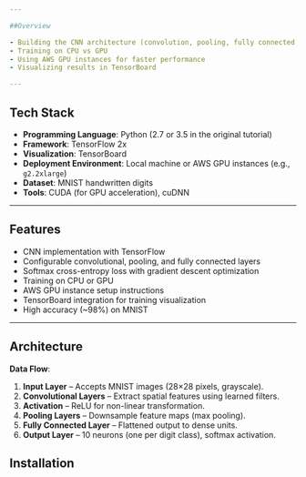 ```yaml
---

##Overview

- Building the CNN architecture (convolution, pooling, fully connected layers)
- Training on CPU vs GPU
- Using AWS GPU instances for faster performance
- Visualizing results in TensorBoard

---
```


## Tech Stack

- **Programming Language**: Python (2.7 or 3.5 in the original tutorial)
- **Framework**: TensorFlow 2x
- **Visualization**: TensorBoard
- **Deployment Environment**: Local machine or AWS GPU instances (e.g., `g2.2xlarge`)
- **Dataset**: MNIST handwritten digits
- **Tools**: CUDA (for GPU acceleration), cuDNN

---

## Features

- CNN implementation with TensorFlow
- Configurable convolutional, pooling, and fully connected layers
- Softmax cross-entropy loss with gradient descent optimization
- Training on CPU or GPU
- AWS GPU instance setup instructions
- TensorBoard integration for training visualization
- High accuracy (~98%) on MNIST

---

## Architecture

**Data Flow**:
1. **Input Layer** – Accepts MNIST images (28×28 pixels, grayscale).
2. **Convolutional Layers** – Extract spatial features using learned filters.
3. **Activation** – ReLU for non-linear transformation.
4. **Pooling Layers** – Downsample feature maps (max pooling).
5. **Fully Connected Layer** – Flattened output to dense units.
6. **Output Layer** – 10 neurons (one per digit class), softmax activation.

## Installation
